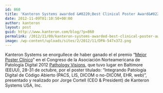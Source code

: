 ```yaml
---
id: 860
title: 'Kanteron Systems awarded &#8220;Best Clinical Poster Award&#8221; at Digital Pathology Association Congress'
date: 2012-11-09T01:10:50+00:00
author: kanteron
layout: post
guid: http://www.kanteron.com/blog/?p=860
permalink: /2012/11/09/kanteron-systems-awarded-best-clinical-poster-award-at-digital-pathology-association-congress/
image: /wp-content/uploads/sites/2/2012/11/DPA-547x372.png
---
```

Kanteron Systems se enorgullece de haber ganado el el premio &#8220;<a title="https://digitalpathologyassociation.org/poster-presenters" href="https://digitalpathologyassociation.org/poster-presenters" target="_blank">Mejor Poster Clínico</a>&#8221; en el Congreso de la Asociación Norteamericana de Patología Digital 2012 <a title="https://digitalpathologyassociation.org/pathology-visions-2012" href="https://digitalpathologyassociation.org/pathology-visions-2012" target="_blank">Pathology Visions</a>, que tuvo lugar en Baltimore (EEUU), 28-31 de octubre, por el poster titulado: &#8220;Integrando Patología Digital de Código Abierto (PACS, LIS, DICOM o no-DICOM, EHR, web)&#8221;, presentado y realizado por Jorge Cortell (CEO & President) de Kanteron Systems USA, Inc.